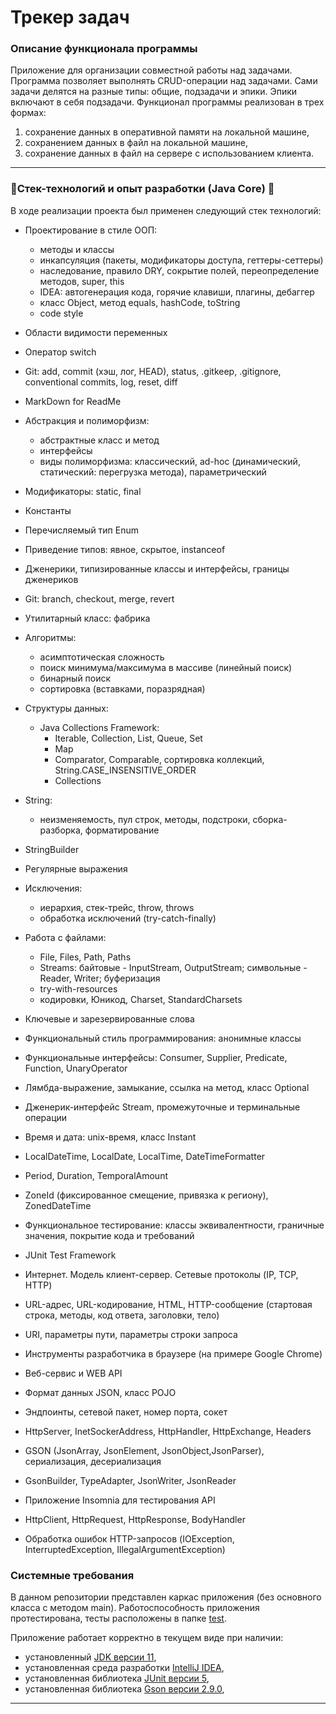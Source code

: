 # Трекер задач

### Описание функционала программы

Приложение для организации совместной работы над задачами. Программа позволяет выполнять CRUD-операции над задачами.
Сами задачи делятся на разные типы: общие, подзадачи и эпики. Эпики включают в себя подзадачи. Функционал программы
реализован в трех формах:

1) сохранение данных в оперативной памяти на локальной машине,
2) сохранением данных в файл на локальной машине,
3) сохранение данных в файл на сервере с использованием клиента.

-----

### 🧩Стек-технологий и опыт разработки (Java Core) 🧩

В ходе реализации проекта был применен следующий стек технологий:

- Проектирование в стиле ООП:
    - методы и классы
    - инкапсуляция (пакеты, модификаторы доступа, геттеры-сеттеры)
    - наследование, правило DRY, сокрытие полей, переопределение методов, super, this
    - IDEA: автогенерация кода, горячие клавиши, плагины, дебаггер
    - класс Object, метод equals, hashCode, toString
    - code style
- Области видимости переменных
- Оператор switch
- Git: add, commit (хэш, лог, HEAD), status, .gitkeep, .gitignore, conventional commits, log, reset, diff
- MarkDown for ReadMe


- Абстракция и полиморфизм:
    - абстрактные класс и метод
    - интерфейсы
    - виды полиморфизма: классический, ad-hoc (динамический, статический: перегрузка метода), параметрический
- Модификаторы: static, final
- Константы
- Перечисляемый тип Enum
- Приведение типов: явное, скрытое, instanceof
- Дженерики, типизированные классы и интерфейсы, границы дженериков
- Git: branch, checkout, merge, revert
- Утилитарный класс: фабрика


- Алгоритмы:
    - асимптотическая сложность
    - поиск минимума/максимума в массиве (линейный поиск)
    - бинарный поиск
    - сортировка (вставками, поразрядная)
- Структуры данных:
    - Java Collections Framework:
        - Iterable, Collection, List, Queue, Set
        - Map
        - Comparator, Comparable, сортировка коллекций, String.CASE_INSENSITIVE_ORDER
        - Collections


- String:
    - неизменяемость, пул строк, методы, подстроки, сборка-разборка, форматирование
- StringBuilder
- Регулярные выражения
- Исключения:
    - иерархия, стек-трейс, throw, throws
    - обработка исключений (try-catch-finally)
- Работа с файлами:
    - File, Files, Path, Paths
    - Streams: байтовые - InputStream, OutputStream; символьные - Reader, Writer; буферизация
    - try-with-resources
    - кодировки, Юникод, Charset, StandardCharsets
- Ключевые и зарезервированные слова


- Функциональный стиль программирования: анонимные классы
- Функциональные интерфейсы: Consumer, Supplier, Predicate, Function, UnaryOperator
- Лямбда-выражение, замыкание, ссылка на метод, класс Optional
- Дженерик-интерфейс Stream, промежуточные и терминальные операции
- Время и дата: unix-время, класс Instant
- LocalDateTime, LocalDate, LocalTime, DateTimeFormatter
- Period, Duration, TemporalAmount
- ZoneId (фиксированное смещение, привязка к региону), ZonedDateTime
- Функциональное тестирование: классы эквивалентности, граничные значения, покрытие кода и требований
- JUnit Test Framework


- Интернет. Модель клиент-сервер. Сетевые протоколы (IP, TCP, HTTP)
- URL-адрес, URL-кодирование, HTML, HTTP-сообщение (стартовая строка, методы, код ответа, заголовки, тело)
- URI, параметры пути, параметры строки запроса
- Инструменты разработчика в браузере (на примере Google Chrome)
- Веб-сервис и WEB API
- Формат данных JSON, класс POJO
- Эндпоинты, сетевой пакет, номер порта, сокет
- HttpServer, InetSockerAddress, HttpHandler, HttpExchange, Headers
- GSON (JsonArray, JsonElement, JsonObject,JsonParser), сериализация, десериализация
- GsonBuilder, TypeAdapter, JsonWriter, JsonReader
- Приложение Insomnia для тестирования API
- HttpClient, HttpRequest, HttpResponse, BodyHandler
- Обработка ошибок HTTP-запросов (IOException, InterruptedException, IllegalArgumentException)


### Системные требования

В данном репозитории представлен каркас приложения (без основного класса c методом main). Работоспособность приложения
протестирована, тесты расположены в папке [test](./tests).

Приложение работает корректно в текущем виде при наличии:

- установленный [JDK версии 11](https://docs.aws.amazon.com/corretto/),
- установленная среда разработки [IntelliJ IDEA](https://www.jetbrains.com/ru-ru/idea/download),
- установленная библиотека [JUnit версии 5](https://github.com/PraktikumJava/m1-t23-junit/tree/master/lib),
- установленная библиотека [Gson версии 2.9.0](https://github.com/PraktikumJava/m1-t25-api/tree/master/lib),

--------